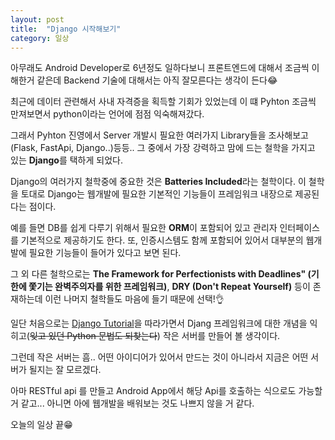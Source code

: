```yaml
---
layout: post
title:  "Django 시작해보기"
category: 일상
---
```


아무래도 Android Developer로 6년정도 일하다보니 프론트엔드에 대해서 조금씩 이해한거 같은데
Backend 기술에 대해서는 아직 잘모른다는 생각이 든다😂

최근에 데이터 관련해서 사내 자격증을 획득할 기회가 있었는데 이 떄 Pyhton 조금씩 만져보면서 python이라는 언어에 점점 익숙해져갔다.

그래서 Pyhton 진영에서 Server 개발시 필요한 여러가지 Library들을 조사해보고 (Flask, FastApi, Django..)등등..
그 중에서 가장 강력하고 맘에 드는 철학을 가지고 있는 **Django**를 택하게 되었다.

Django의 여러가지 철학중에 중요한 것은 **Batteries Included**라는 철학이다. 이 철학을 토대로 Django는 웹개발에 필요한 기본적인 기능들이 프레임워크 내장으로 제공된다는 점이다.

예를 들면 DB를 쉽게 다루기 위해서 필요한 **ORM**이 포함되어 있고 관리자 인터페이스를 기본적으로 제공하기도 한다. 또, 인증시스템도 함께 포함되어 있어서 대부분의 웹개발에 필요한 기능들이 들어가 있다고 보면 된다.

그 외 다른 철학으로는 **The Framework for Perfectionists with Deadlines" (기한에 쫓기는 완벽주의자를 위한 프레임워크)**, **DRY (Don't Repeat Yourself)** 등이 존재하는데 이런 나머지 철학들도 마음에 들기 때문에 선택!👌

일단 처음으로는 [Django Tutorial](https://docs.djangoproject.com/en/5.1/intro/tutorial01/)을 따라가면서 Djang 프레임워크에 대한 개념을 익히고(~~잊고 있던 Python 문법도 되찾는다~~) 작은 서버를 만들어 볼 생각이다.

그런데 작은 서버는 흠.. 어떤 아이디어가 있어서 만드는 것이 아니라서 지금은 어떤 서버가 될지는 잘 모르겠다.

아마 RESTful api 를 만들고 Android App에서 해당 Api를 호출하는 식으로도 가능할 거 같고... 아니면 아에 웹개발을 배워보는 것도 나쁘지 않을 거 같다.

오늘의 일상 끝😁
